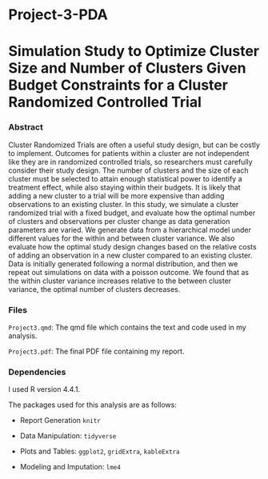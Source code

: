 # Project-3-PDA

# Simulation Study to Optimize Cluster Size and Number of Clusters Given Budget Constraints for a Cluster Randomized Controlled Trial


### Abstract

Cluster Randomized Trials are often a useful study design, but can be
costly to implement. Outcomes for patients within a cluster are not
independent like they are in randomized controlled trials, so
researchers must carefully consider their study design. The number of
clusters and the size of each cluster must be selected to attain
enough statistical power to identify a treatment effect, while also
staying within their budgets. It is likely that adding a new cluster
to a trial will be more expensive than adding observations to an
existing cluster. In this study, we simulate a cluster randomized
trial with a fixed budget, and evaluate how the optimal number of
clusters and observations per cluster change as data generation
parameters are varied. We generate data from a hierarchical model
under different values for the within and between cluster variance. We
also evaluate how the optimal study design changes based on the
relative costs of adding an observation in a new cluster compared to
an existing cluster. Data is initially generated following a normal
distribution, and then we repeat out simulations on data with a
poisson outcome. We found that as the within cluster variance
increases relative to the between cluster variance, the optimal number
of clusters decreases.

### Files
`Project3.qmd`: The qmd file which contains the text and code used in my analysis. 

`Project3.pdf`: The final PDF file containing my report.

### Dependencies

I used R version 4.4.1.

The packages used for this analysis are as follows: 

- Report Generation `knitr` 

- Data Manipulation: `tidyverse`

- Plots and Tables: `ggplot2`, `gridExtra`, `kableExtra`

- Modeling and Imputation: `lme4`
